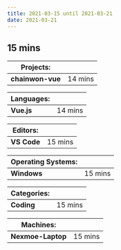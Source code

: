 ```yaml
---
title: 2021-03-15 until 2021-03-21
date: 2021-03-21
---
```




## 15 mins

| Projects:        |          |
| ---------------- | -------- |
| **chainwon-vue** | 14  mins |

 

| Languages: |          |
| ---------- | -------- |
| **Vue.js** | 14  mins |

 

| Editors:    |          |
| ----------- | -------- |
| **VS Code** | 15  mins |

 

| Operating   Systems: |          |
| -------------------- | -------- |
| **Windows**          | 15  mins |

 

| Categories: |          |
| ----------- | -------- |
| **Coding**  | 15  mins |

 

| Machines:         |          |
| ----------------- | -------- |
| **Nexmoe-Laptop** | 15  mins |